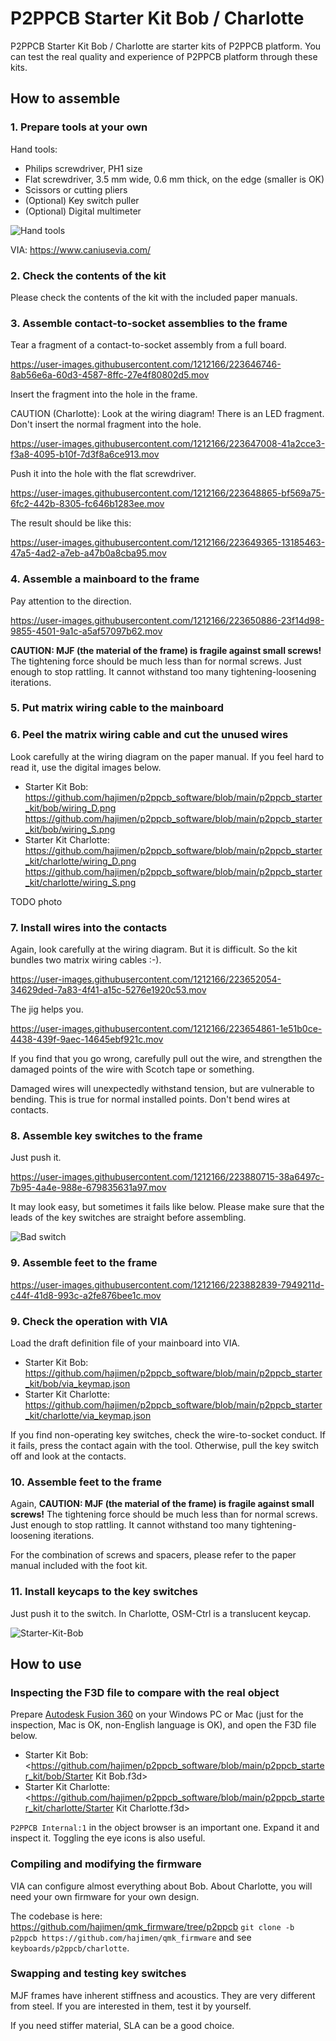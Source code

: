 # P2PPCB Starter Kit Bob / Charlotte

P2PPCB Starter Kit Bob / Charlotte are starter kits of P2PPCB platform. You can test the real 
quality and experience of P2PPCB platform through these kits.

## How to assemble

### 1. Prepare tools at your own

Hand tools:

- Philips screwdriver, PH1 size
- Flat screwdriver, 3.5 mm wide, 0.6 mm thick, on the edge (smaller is OK)
- Scissors or cutting pliers
- (Optional) Key switch puller
- (Optional) Digital multimeter

![Hand tools](https://user-images.githubusercontent.com/1212166/223644826-3b770b9c-8dd4-4a55-8b35-bde6ccc00fea.jpg)

VIA: <https://www.caniusevia.com/>

### 2. Check the contents of the kit

Please check the contents of the kit with the included paper manuals.

### 3. Assemble contact-to-socket assemblies to the frame

Tear a fragment of a contact-to-socket assembly from a full board.

https://user-images.githubusercontent.com/1212166/223646746-8ab56e6a-60d3-4587-8ffc-27e4f80802d5.mov

Insert the fragment into the hole in the frame.

CAUTION (Charlotte): Look at the wiring diagram! There is an LED fragment. Don't insert 
the normal fragment into the hole.

https://user-images.githubusercontent.com/1212166/223647008-41a2cce3-f3a8-4095-b10f-7d3f8a6ce913.mov

Push it into the hole with the flat screwdriver.

https://user-images.githubusercontent.com/1212166/223648865-bf569a75-6fc2-442b-8305-fc646b1283ee.mov

The result should be like this:

https://user-images.githubusercontent.com/1212166/223649365-13185463-47a5-4ad2-a7eb-a47b0a8cba95.mov

### 4. Assemble a mainboard to the frame

Pay attention to the direction.

https://user-images.githubusercontent.com/1212166/223650886-23f14d98-9855-4501-9a1c-a5af57097b62.mov

**CAUTION: MJF (the material of the frame) is fragile against small screws!** 
The tightening force should be much less than for normal screws. Just enough to stop rattling. 
It cannot withstand too many tightening-loosening iterations.

### 5. Put matrix wiring cable to the mainboard

### 6. Peel the matrix wiring cable and cut the unused wires

Look carefully at the wiring diagram on the paper manual. If you feel hard to read it, use the digital images below.

- Starter Kit Bob: <https://github.com/hajimen/p2ppcb_software/blob/main/p2ppcb_starter_kit/bob/wiring_D.png> <https://github.com/hajimen/p2ppcb_software/blob/main/p2ppcb_starter_kit/bob/wiring_S.png>
- Starter Kit Charlotte: <https://github.com/hajimen/p2ppcb_software/blob/main/p2ppcb_starter_kit/charlotte/wiring_D.png> <https://github.com/hajimen/p2ppcb_software/blob/main/p2ppcb_starter_kit/charlotte/wiring_S.png>

TODO photo

### 7. Install wires into the contacts

Again, look carefully at the wiring diagram. But it is difficult. So the kit bundles two 
matrix wiring cables :-).

https://user-images.githubusercontent.com/1212166/223652054-34629ded-7a83-4f41-a15c-5276e1920c53.mov

The jig helps you.

https://user-images.githubusercontent.com/1212166/223654861-1e51b0ce-4438-439f-9aec-14645ebf921c.mov

If you find that you go wrong, carefully pull out the wire, and strengthen the damaged points of the wire 
with Scotch tape or something.

Damaged wires will unexpectedly withstand tension, but are vulnerable to bending. This is true for normal installed points.
Don't bend wires at contacts.

### 8. Assemble key switches to the frame

Just push it.

https://user-images.githubusercontent.com/1212166/223880715-38a6497c-7b95-4a4e-988e-679835631a97.mov

It may look easy, but sometimes it fails like below. Please make sure that the leads of the key switches are straight before assembling.

![Bad switch](https://user-images.githubusercontent.com/1212166/223880997-2dc6577d-440c-463e-bc9c-94f3d4491235.jpg)

### 9. Assemble feet to the frame

https://user-images.githubusercontent.com/1212166/223882839-7949211d-c44f-41d8-993c-a2fe876bee1c.mov

### 9. Check the operation with VIA

Load the draft definition file of your mainboard into VIA.

- Starter Kit Bob: <https://github.com/hajimen/p2ppcb_software/blob/main/p2ppcb_starter_kit/bob/via_keymap.json>
- Starter Kit Charlotte: <https://github.com/hajimen/p2ppcb_software/blob/main/p2ppcb_starter_kit/charlotte/via_keymap.json>

If you find non-operating key switches, check the wire-to-socket conduct. If it fails, press the contact again with the tool.
Otherwise, pull the key switch off and look at the contacts.

### 10. Assemble feet to the frame

Again, **CAUTION: MJF (the material of the frame) is fragile against small screws!** 
The tightening force should be much less than for normal screws. Just enough to stop rattling. 
It cannot withstand too many tightening-loosening iterations.

For the combination of screws and spacers, please refer to the paper manual included with the foot kit.

### 11. Install keycaps to the key switches

Just push it to the switch. In Charlotte, OSM-Ctrl is a translucent keycap.

![Starter-Kit-Bob](https://user-images.githubusercontent.com/1212166/209491521-de1addab-7ca9-49f6-8644-644fdeb20af5.jpg)

## How to use

### Inspecting the F3D file to compare with the real object

Prepare [Autodesk Fusion 360](https://www.autodesk.com/products/fusion-360/overview) on your 
Windows PC or Mac (just for the inspection, Mac is OK, non-English language is OK), and open the F3D file below.

- Starter Kit Bob: <https://github.com/hajimen/p2ppcb_software/blob/main/p2ppcb_starter_kit/bob/Starter Kit Bob.f3d>
- Starter Kit Charlotte: <https://github.com/hajimen/p2ppcb_software/blob/main/p2ppcb_starter_kit/charlotte/Starter Kit Charlotte.f3d>

`P2PPCB Internal:1` in the object browser is an important one. Expand it and inspect it. Toggling the eye icons is also useful.

### Compiling and modifying the firmware

VIA can configure almost everything about Bob. About Charlotte,
you will need your own firmware for your own design.

The codebase is here: <https://github.com/hajimen/qmk_firmware/tree/p2ppcb>
`git clone -b p2ppcb https://github.com/hajimen/qmk_firmware` and see `keyboards/p2ppcb/charlotte`.

### Swapping and testing key switches

MJF frames have inherent stiffness and acoustics. They are very different from steel. 
If you are interested in them, test it by yourself.

If you need stiffer material, SLA can be a good choice.
